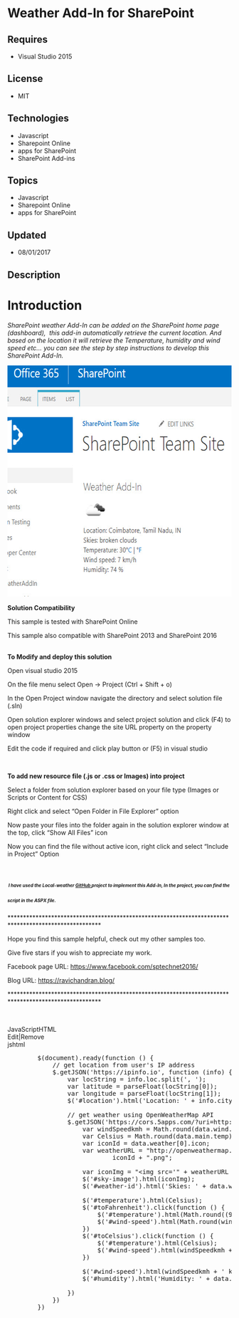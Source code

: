 # Weather Add-In for SharePoint
## Requires
- Visual Studio 2015
## License
- MIT
## Technologies
- Javascript
- Sharepoint Online
- apps for SharePoint
- SharePoint Add-ins
## Topics
- Javascript
- Sharepoint Online
- apps for SharePoint
## Updated
- 08/01/2017
## Description

<h1>Introduction</h1>
<p><em>SharePoint weather Add-In can be added on the SharePoint home page (dashboard), &nbsp;this add-in automatically retrieve the current location. And based on the location it will retrieve the Temperature, humidity and wind speed etc...&nbsp;you can see
 the step by step instructions to develop this SharePoint Add-In.</em></p>
<p><img id="176410" src="176410-weather%20addin.jpg" alt="" width="611" height="519"></p>
<p><strong>Solution Compatibility</strong></p>
<p>This sample is tested with SharePoint Online</p>
<p>This sample also compatible with SharePoint 2013 and SharePoint 2016</p>
<p><br>
<strong>To Modify and deploy this solution</strong></p>
<p>Open visual studio 2015</p>
<p>On the file menu select Open -&gt; Project (Ctrl &#43; Shift &#43; o)</p>
<p>In the Open Project window navigate the directory and select solution file (.sln)</p>
<p>Open solution explorer windows and select project solution and click (F4) to open project properties change the site URL property on the property window&nbsp;</p>
<p>Edit the code if required and click play button or (F5) in visual studio&nbsp;</p>
<p>&nbsp;</p>
<p><strong>To add new resource file (.js or .css or Images) into project</strong></p>
<p>Select a folder from solution explorer based on your file type (Images or Scripts or Content for CSS)</p>
<p>Right click and select &ldquo;Open Folder in File Explorer&rdquo; option</p>
<p>Now paste your files into the folder again in the solution explorer window at the top, click &ldquo;Show All Files&rdquo; icon</p>
<p>Now you can find the file without active icon, right click and select &ldquo;Include in Project&rdquo; Option</p>
<h1><em style="font-size:10px">&nbsp;I have used the Local-weather <a rel="noopener" href="https://github.com/joshuadelosreyes/local-weather/" target="_blank">
GitHub&nbsp;</a>project to implement this Add-In, In the project, you can find the script in the ASPX file.</em></h1>
<p>*****************************************************************************************************</p>
<p>Hope you find this sample helpful, check out my other samples too.</p>
<p>Give five stars if you wish to appreciate my work.</p>
<p>Facebook page URL:&nbsp;<a title="https://www.facebook.com/sptechnet2016/" href="https://www.facebook.com/sptechnet2016/" target="_blank">https://www.facebook.com/sptechnet2016/</a></p>
<p>Blog URL:&nbsp;<a title="ravichandran.blog" href="https://code.msdn.microsoft.com/Text-to-speech-Add-In-for-af5abf7f/ravichandran.blog" target="_blank">https://ravichandran.blog/</a></p>
<p>*****************************************************************************************************</p>
<p>&nbsp;</p>
<div class="scriptcode">
<div class="pluginEditHolder" pluginCommand="mceScriptCode">
<div class="title"><span>JavaScript</span><span>HTML</span></div>
<div class="pluginLinkHolder"><span class="pluginEditHolderLink">Edit</span>|<span class="pluginRemoveHolderLink">Remove</span></div>
<span class="hidden">js</span><span class="hidden">html</span>


<div class="preview">
<pre class="js">&nbsp;&nbsp;&nbsp;&nbsp;&nbsp;&nbsp;&nbsp;&nbsp;$(document).ready(<span class="js__operator">function</span>&nbsp;()&nbsp;<span class="js__brace">{</span>&nbsp;
&nbsp;&nbsp;&nbsp;&nbsp;&nbsp;&nbsp;&nbsp;&nbsp;&nbsp;&nbsp;&nbsp;&nbsp;<span class="js__sl_comment">//&nbsp;get&nbsp;location&nbsp;from&nbsp;user's&nbsp;IP&nbsp;address</span>&nbsp;
&nbsp;&nbsp;&nbsp;&nbsp;&nbsp;&nbsp;&nbsp;&nbsp;&nbsp;&nbsp;&nbsp;&nbsp;$.getJSON(<span class="js__string">'https://ipinfo.io'</span>,&nbsp;<span class="js__operator">function</span>&nbsp;(info)&nbsp;<span class="js__brace">{</span>&nbsp;
&nbsp;&nbsp;&nbsp;&nbsp;&nbsp;&nbsp;&nbsp;&nbsp;&nbsp;&nbsp;&nbsp;&nbsp;&nbsp;&nbsp;&nbsp;&nbsp;<span class="js__statement">var</span>&nbsp;locString&nbsp;=&nbsp;info.loc.split(<span class="js__string">',&nbsp;'</span>);&nbsp;
&nbsp;&nbsp;&nbsp;&nbsp;&nbsp;&nbsp;&nbsp;&nbsp;&nbsp;&nbsp;&nbsp;&nbsp;&nbsp;&nbsp;&nbsp;&nbsp;<span class="js__statement">var</span>&nbsp;latitude&nbsp;=&nbsp;<span class="js__function">parseFloat</span>(locString[<span class="js__num">0</span>]);&nbsp;
&nbsp;&nbsp;&nbsp;&nbsp;&nbsp;&nbsp;&nbsp;&nbsp;&nbsp;&nbsp;&nbsp;&nbsp;&nbsp;&nbsp;&nbsp;&nbsp;<span class="js__statement">var</span>&nbsp;longitude&nbsp;=&nbsp;<span class="js__function">parseFloat</span>(locString[<span class="js__num">1</span>]);&nbsp;
&nbsp;&nbsp;&nbsp;&nbsp;&nbsp;&nbsp;&nbsp;&nbsp;&nbsp;&nbsp;&nbsp;&nbsp;&nbsp;&nbsp;&nbsp;&nbsp;$(<span class="js__string">'#location'</span>).html(<span class="js__string">'Location:&nbsp;'</span>&nbsp;&#43;&nbsp;info.city&nbsp;&#43;&nbsp;<span class="js__string">',&nbsp;'</span>&nbsp;&#43;&nbsp;info.region&nbsp;&#43;&nbsp;<span class="js__string">',&nbsp;'</span>&nbsp;&#43;&nbsp;info.country)&nbsp;
&nbsp;
&nbsp;&nbsp;&nbsp;&nbsp;&nbsp;&nbsp;&nbsp;&nbsp;&nbsp;&nbsp;&nbsp;&nbsp;&nbsp;&nbsp;&nbsp;&nbsp;<span class="js__sl_comment">//&nbsp;get&nbsp;weather&nbsp;using&nbsp;OpenWeatherMap&nbsp;API</span>&nbsp;
&nbsp;&nbsp;&nbsp;&nbsp;&nbsp;&nbsp;&nbsp;&nbsp;&nbsp;&nbsp;&nbsp;&nbsp;&nbsp;&nbsp;&nbsp;&nbsp;$.getJSON(<span class="js__string">'https://cors.5apps.com/?uri=http://api.openweathermap.org/data/2.5/weather?lat='</span>&nbsp;&#43;&nbsp;latitude&nbsp;&#43;&nbsp;<span class="js__string">'&amp;lon='</span>&nbsp;&#43;&nbsp;longitude&nbsp;&#43;&nbsp;<span class="js__string">'&amp;units=metric&amp;APPID=c3e00c8860695fd6096fe32896042eda'</span>,&nbsp;<span class="js__operator">function</span>&nbsp;(data)&nbsp;<span class="js__brace">{</span>&nbsp;
&nbsp;&nbsp;&nbsp;&nbsp;&nbsp;&nbsp;&nbsp;&nbsp;&nbsp;&nbsp;&nbsp;&nbsp;&nbsp;&nbsp;&nbsp;&nbsp;&nbsp;&nbsp;&nbsp;&nbsp;<span class="js__statement">var</span>&nbsp;windSpeedkmh&nbsp;=&nbsp;<span class="js__object">Math</span>.round(data.wind.speed&nbsp;*&nbsp;<span class="js__num">3.6</span>);&nbsp;
&nbsp;&nbsp;&nbsp;&nbsp;&nbsp;&nbsp;&nbsp;&nbsp;&nbsp;&nbsp;&nbsp;&nbsp;&nbsp;&nbsp;&nbsp;&nbsp;&nbsp;&nbsp;&nbsp;&nbsp;<span class="js__statement">var</span>&nbsp;Celsius&nbsp;=&nbsp;<span class="js__object">Math</span>.round(data.main.temp)&nbsp;
&nbsp;&nbsp;&nbsp;&nbsp;&nbsp;&nbsp;&nbsp;&nbsp;&nbsp;&nbsp;&nbsp;&nbsp;&nbsp;&nbsp;&nbsp;&nbsp;&nbsp;&nbsp;&nbsp;&nbsp;<span class="js__statement">var</span>&nbsp;iconId&nbsp;=&nbsp;data.weather[<span class="js__num">0</span>].icon;&nbsp;
&nbsp;&nbsp;&nbsp;&nbsp;&nbsp;&nbsp;&nbsp;&nbsp;&nbsp;&nbsp;&nbsp;&nbsp;&nbsp;&nbsp;&nbsp;&nbsp;&nbsp;&nbsp;&nbsp;&nbsp;<span class="js__statement">var</span>&nbsp;weatherURL&nbsp;=&nbsp;<span class="js__string">&quot;http://openweathermap.org/img/w/&quot;</span>&nbsp;&#43;&nbsp;
&nbsp;&nbsp;&nbsp;&nbsp;&nbsp;&nbsp;&nbsp;&nbsp;&nbsp;&nbsp;&nbsp;&nbsp;&nbsp;&nbsp;&nbsp;&nbsp;&nbsp;&nbsp;&nbsp;&nbsp;&nbsp;&nbsp;&nbsp;&nbsp;&nbsp;&nbsp;&nbsp;&nbsp;iconId&nbsp;&#43;&nbsp;<span class="js__string">&quot;.png&quot;</span>;&nbsp;
&nbsp;
&nbsp;&nbsp;&nbsp;&nbsp;&nbsp;&nbsp;&nbsp;&nbsp;&nbsp;&nbsp;&nbsp;&nbsp;&nbsp;&nbsp;&nbsp;&nbsp;&nbsp;&nbsp;&nbsp;&nbsp;<span class="js__statement">var</span>&nbsp;iconImg&nbsp;=&nbsp;<span class="js__string">&quot;&lt;img&nbsp;src='&quot;</span>&nbsp;&#43;&nbsp;weatherURL&nbsp;&#43;&nbsp;<span class="js__string">&quot;'&gt;&quot;</span>;&nbsp;
&nbsp;&nbsp;&nbsp;&nbsp;&nbsp;&nbsp;&nbsp;&nbsp;&nbsp;&nbsp;&nbsp;&nbsp;&nbsp;&nbsp;&nbsp;&nbsp;&nbsp;&nbsp;&nbsp;&nbsp;$(<span class="js__string">'#sky-image'</span>).html(iconImg);&nbsp;
&nbsp;&nbsp;&nbsp;&nbsp;&nbsp;&nbsp;&nbsp;&nbsp;&nbsp;&nbsp;&nbsp;&nbsp;&nbsp;&nbsp;&nbsp;&nbsp;&nbsp;&nbsp;&nbsp;&nbsp;$(<span class="js__string">'#weather-id'</span>).html(<span class="js__string">'Skies:&nbsp;'</span>&nbsp;&#43;&nbsp;data.weather[<span class="js__num">0</span>].description);&nbsp;
&nbsp;
&nbsp;&nbsp;&nbsp;&nbsp;&nbsp;&nbsp;&nbsp;&nbsp;&nbsp;&nbsp;&nbsp;&nbsp;&nbsp;&nbsp;&nbsp;&nbsp;&nbsp;&nbsp;&nbsp;&nbsp;$(<span class="js__string">'#temperature'</span>).html(Celsius);&nbsp;
&nbsp;&nbsp;&nbsp;&nbsp;&nbsp;&nbsp;&nbsp;&nbsp;&nbsp;&nbsp;&nbsp;&nbsp;&nbsp;&nbsp;&nbsp;&nbsp;&nbsp;&nbsp;&nbsp;&nbsp;$(<span class="js__string">'#toFahrenheit'</span>).click(<span class="js__operator">function</span>&nbsp;()&nbsp;<span class="js__brace">{</span>&nbsp;
&nbsp;&nbsp;&nbsp;&nbsp;&nbsp;&nbsp;&nbsp;&nbsp;&nbsp;&nbsp;&nbsp;&nbsp;&nbsp;&nbsp;&nbsp;&nbsp;&nbsp;&nbsp;&nbsp;&nbsp;&nbsp;&nbsp;&nbsp;&nbsp;$(<span class="js__string">'#temperature'</span>).html(<span class="js__object">Math</span>.round((<span class="js__num">9</span>&nbsp;/&nbsp;<span class="js__num">5</span>)&nbsp;*&nbsp;Celsius&nbsp;&#43;&nbsp;<span class="js__num">32</span>));&nbsp;
&nbsp;&nbsp;&nbsp;&nbsp;&nbsp;&nbsp;&nbsp;&nbsp;&nbsp;&nbsp;&nbsp;&nbsp;&nbsp;&nbsp;&nbsp;&nbsp;&nbsp;&nbsp;&nbsp;&nbsp;&nbsp;&nbsp;&nbsp;&nbsp;$(<span class="js__string">'#wind-speed'</span>).html(<span class="js__object">Math</span>.round(windSpeedkmh&nbsp;*&nbsp;<span class="js__num">0.621</span>)&nbsp;&#43;&nbsp;<span class="js__string">'&nbsp;mph'</span>)&nbsp;
&nbsp;&nbsp;&nbsp;&nbsp;&nbsp;&nbsp;&nbsp;&nbsp;&nbsp;&nbsp;&nbsp;&nbsp;&nbsp;&nbsp;&nbsp;&nbsp;&nbsp;&nbsp;&nbsp;&nbsp;<span class="js__brace">}</span>)&nbsp;
&nbsp;&nbsp;&nbsp;&nbsp;&nbsp;&nbsp;&nbsp;&nbsp;&nbsp;&nbsp;&nbsp;&nbsp;&nbsp;&nbsp;&nbsp;&nbsp;&nbsp;&nbsp;&nbsp;&nbsp;$(<span class="js__string">'#toCelsius'</span>).click(<span class="js__operator">function</span>&nbsp;()&nbsp;<span class="js__brace">{</span>&nbsp;
&nbsp;&nbsp;&nbsp;&nbsp;&nbsp;&nbsp;&nbsp;&nbsp;&nbsp;&nbsp;&nbsp;&nbsp;&nbsp;&nbsp;&nbsp;&nbsp;&nbsp;&nbsp;&nbsp;&nbsp;&nbsp;&nbsp;&nbsp;&nbsp;$(<span class="js__string">'#temperature'</span>).html(Celsius);&nbsp;
&nbsp;&nbsp;&nbsp;&nbsp;&nbsp;&nbsp;&nbsp;&nbsp;&nbsp;&nbsp;&nbsp;&nbsp;&nbsp;&nbsp;&nbsp;&nbsp;&nbsp;&nbsp;&nbsp;&nbsp;&nbsp;&nbsp;&nbsp;&nbsp;$(<span class="js__string">'#wind-speed'</span>).html(windSpeedkmh&nbsp;&#43;&nbsp;<span class="js__string">'&nbsp;km/hr'</span>)&nbsp;
&nbsp;&nbsp;&nbsp;&nbsp;&nbsp;&nbsp;&nbsp;&nbsp;&nbsp;&nbsp;&nbsp;&nbsp;&nbsp;&nbsp;&nbsp;&nbsp;&nbsp;&nbsp;&nbsp;&nbsp;<span class="js__brace">}</span>)&nbsp;
&nbsp;
&nbsp;&nbsp;&nbsp;&nbsp;&nbsp;&nbsp;&nbsp;&nbsp;&nbsp;&nbsp;&nbsp;&nbsp;&nbsp;&nbsp;&nbsp;&nbsp;&nbsp;&nbsp;&nbsp;&nbsp;$(<span class="js__string">'#wind-speed'</span>).html(windSpeedkmh&nbsp;&#43;&nbsp;<span class="js__string">'&nbsp;km/h'</span>);&nbsp;
&nbsp;&nbsp;&nbsp;&nbsp;&nbsp;&nbsp;&nbsp;&nbsp;&nbsp;&nbsp;&nbsp;&nbsp;&nbsp;&nbsp;&nbsp;&nbsp;&nbsp;&nbsp;&nbsp;&nbsp;$(<span class="js__string">'#humidity'</span>).html(<span class="js__string">'Humidity:&nbsp;'</span>&nbsp;&#43;&nbsp;data.main.humidity&nbsp;&#43;&nbsp;<span class="js__string">'&nbsp;%'</span>);&nbsp;
&nbsp;
&nbsp;&nbsp;&nbsp;&nbsp;&nbsp;&nbsp;&nbsp;&nbsp;&nbsp;&nbsp;&nbsp;&nbsp;&nbsp;&nbsp;&nbsp;&nbsp;<span class="js__brace">}</span>)&nbsp;
&nbsp;&nbsp;&nbsp;&nbsp;&nbsp;&nbsp;&nbsp;&nbsp;&nbsp;&nbsp;&nbsp;&nbsp;<span class="js__brace">}</span>)&nbsp;
&nbsp;&nbsp;&nbsp;&nbsp;&nbsp;&nbsp;&nbsp;&nbsp;<span class="js__brace">}</span>)&nbsp;</pre>
</div>
</div>
</div>
